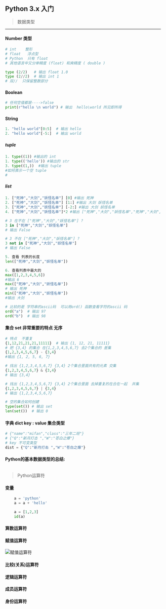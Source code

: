 ## Python 3.x 入门
 >数据类型   
 
*** 
#### Number 类型
```Python
# int    整形
# float   浮点型
# Python  只有 float
# 其他语言中又分单精度 (float) 和爽精度 ( double )

type (2/2)   # 输出 float 1.0
type (2//2)  # 输出 int 1
# 双//  只保留整数部分
```
#### Boolean
```Python
# 任何空值都是---->false
print(r"hello \n world") # 输出  hello\world 所见即所得
```

#### String

```Python
1. "hello world"[0:5]  # 输出 hello
2. "hello world"[-5:]  # 输出 world
```
##### tuple
```Python
1. type((1)) #输出的 int
1. type(('hello')) #输出的 str
3. type((1,))  #输出 tuple
#如何表示一个空 tuple
#
```

##### list

```Python
1. ["死神","大剑","妖怪名单"] [0] #输出 死神
2. ["死神","大剑","妖怪名单"] [1:] #输出 大剑 妖怪名单
3. ["死神","大剑","妖怪名单"] [-2:] #输出 大剑 妖怪名单
4. ["死神","大剑","妖怪名单"]*2 #输出 ["死神","大剑","妖怪名单","死神","大剑","妖怪名单"]

# 3 在不在 ["死神","大剑","妖怪名单"] ?
3 in ["死神","大剑","妖怪名单"]
# 输出 False

# 3 不在 ["死神","大剑","妖怪名单"] ?
3 not in ["死神","大剑","妖怪名单"]
# 输出 False

5. 查看 列表的长度
len(["死神","大剑","妖怪名单"])

6. 查看列表中最大的
max([1,2,3,4,5,6])
#输出 6
max(["死神","大剑","妖怪名单"])
# 输出 死神
min(["死神","大剑","妖怪名单"])
#输出 大剑

# 比较的是 字符串的ascii码  可以用ord() 函数查看字符的ascii 码
ord("a")  # 输出 97
ord("b")  # 输出 98
```

#### 集合 set  非常重要的特点 无序
```Python
# 特点  不重复
{1,12,21,21,21,11111}  # 输出 {1, 12, 21, 11111}
# 把 {3,4} 的集合 在{1,2,3,4,5,6,7} 去2个集合的 差集
{1,2,3,4,5,6,7} - {3,4}
#输出 {1, 2, 5, 6, 7}

# 找出 {1,2,3,4,5,6,7} {3,4} 2个集合里面共有的元素 交集
{1,2,3,4,5,6,7} & {3,4} 
# 输出 {3,4}

# 找出 {1,2,3,4,5,6,7} {3,4} 2个集合里面 去掉重复的在合在一起  并集
{1,2,3,4,5,6,7} | {3,4}
# 输出 {1,2,3,4,5,6,7} 

# 空的集合如何创建
type(set()) # 输出 set
len(set())  # 输出 0

```

#### 字典 dict  key :  value  集合类型
```Python
# {"name":"mifan","class":"三年二班"}
# {"Q":"新月打击 ","W":"苍白之爆"}
# key 不可变类型
dist = {"Q":"新月打击 ","W":"苍白之爆"}

```

#### Python的基本数据类型的总结:
```Python

```


>Python运算符
#### 变量
```Python
    a = 'python'
    a = a + 'hello'

    a = [1,2,3]
    id(a)
```

#### 算数运算符
#### 赋值运算符
![赋值运算符](../images/1.png)
#### 比较(关系)运算符
#### 逻辑运算符
#### 成员运算符
#### 身份运算符


